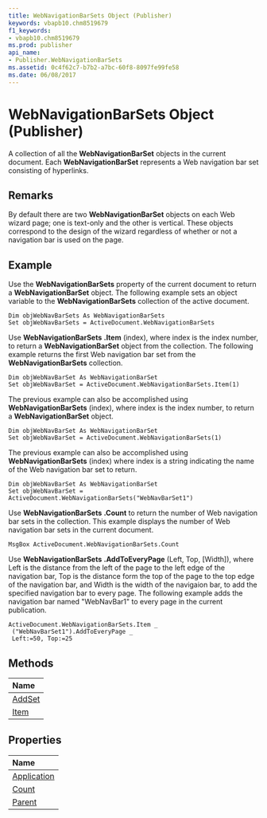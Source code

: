 ```yaml
---
title: WebNavigationBarSets Object (Publisher)
keywords: vbapb10.chm8519679
f1_keywords:
- vbapb10.chm8519679
ms.prod: publisher
api_name:
- Publisher.WebNavigationBarSets
ms.assetid: 0c4f62c7-b7b2-a7bc-60f8-8097fe99fe58
ms.date: 06/08/2017
---
```



# WebNavigationBarSets Object (Publisher)

A collection of all the **WebNavigationBarSet** objects in the current document. Each **WebNavigationBarSet** represents a Web navigation bar set consisting of hyperlinks.
 


## Remarks

By default there are two **WebNavigationBarSet** objects on each Web wizard page; one is text-only and the other is vertical. These objects correspond to the design of the wizard regardless of whether or not a navigation bar is used on the page.
 

 

## Example

Use the **WebNavigationBarSets** property of the current document to return a **WebNavigationBarSet** object. The following example sets an object variable to the **WebNavigationBarSets** collection of the active document.
 

 

```
Dim objWebNavBarSets As WebNavigationBarSets 
Set objWebNavBarSets = ActiveDocument.WebNavigationBarSets
```

Use **WebNavigationBarSets** **.Item** (index), where index is the index number, to return a **WebNavigationBarSet** object from the collection. The following example returns the first Web navigation bar set from the **WebNavigationBarSets** collection.
 

 



```
Dim objWebNavBarSet As WebNavigationBarSet 
Set objWebNavBarSet = ActiveDocument.WebNavigationBarSets.Item(1)
```

The previous example can also be accomplished using **WebNavigationBarSets** (index), where index is the index number, to return a **WebNavigationBarSet** object.
 

 



```
Dim objWebNavBarSet As WebNavigationBarSet 
Set objWebNavBarSet = ActiveDocument.WebNavigationBarSets(1)
```

The previous example can also be accomplished using **WebNavigationBarSets** (index) where index is a string indicating the name of the Web navigation bar set to return.
 

 



```
Dim objWebNavBarSet As WebNavigationBarSet 
Set objWebNavBarSet = ActiveDocument.WebNavigationBarSets("WebNavBarSet1")
```

Use **WebNavigationBarSets** **.Count** to return the number of Web navigation bar sets in the collection. This example displays the number of Web navigation bar sets in the current document.
 

 



```
MsgBox ActiveDocument.WebNavigationBarSets.Count 

```

Use **WebNavigationBarSets** **.AddToEveryPage** (Left, Top, [Width]), where Left is the distance from the left of the page to the left edge of the navigation bar, Top is the distance form the top of the page to the top edge of the navigation bar, and Width is the width of the navigaion bar, to add the specified navigation bar to every page. The following example adds the navigation bar named "WebNavBar1" to every page in the current publication.
 

 



```
ActiveDocument.WebNavigationBarSets.Item _ 
 ("WebNavBarSet1").AddToEveryPage _ 
 Left:=50, Top:=25
```


## Methods



|**Name**|
|:-----|
|[AddSet](webnavigationbarsets-addset-method-publisher.md)|
|[Item](webnavigationbarsets-item-method-publisher.md)|

## Properties



|**Name**|
|:-----|
|[Application](webnavigationbarsets-application-property-publisher.md)|
|[Count](webnavigationbarsets-count-property-publisher.md)|
|[Parent](webnavigationbarsets-parent-property-publisher.md)|


